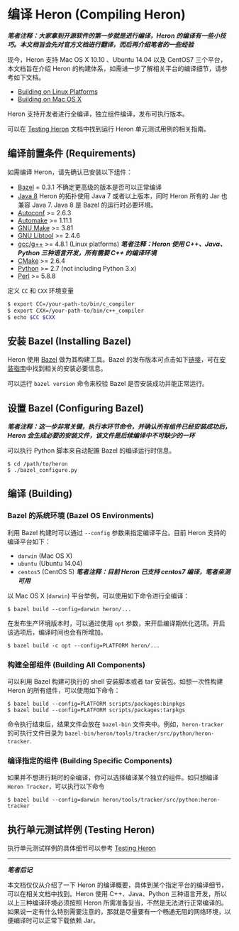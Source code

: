 # 编译 Heron (Compiling Heron)

***笔者注释：大家拿到开源软件的第一步就是进行编译，Heron 的编译有一些小技巧。本文档旨会先对官方文档进行翻译，而后再介绍笔者的一些经验***

现今，Heron 支持 Mac OS X 10.10 、Ubuntu 14.04 以及 CentOS7 三个平台，本文档旨在介绍 Heron 的构建体系，如需进一步了解相关平台的编译细节，请参考如下文档。

* [Building on Linux Platforms](../../../Heron-Developers/compiling/linux)
* [Building on Mac OS X](../compiling-on-MaxOSX)

Heron 支持开发者进行全编译，独立组件编译，发布可执行版本。

可以在 [Testing Heron](http://twitter.github.io/heron/docs/contributors/testing/) 文档中找到运行 Heron 单元测试用例的相关指南。

## 编译前置条件 (Requirements)

如需编译 Heron，请先确认已安装以下组件：

* [Bazel](http://bazel.io/docs/install.html) = 0.3.1 不确定更高级的版本是否可以正常编译
* [Java
  8](http://www.oracle.com/technetwork/java/javase/downloads/jdk8-downloads-2133151.html) Heron 的拓扑使用 Java 7 或者以上版本，同时 Heron 所有的 Jar 也兼容 Java 7. Java 8 是 Bazel 的运行时必要环境。
* [Autoconf](http://www.gnu.org/software/autoconf/autoconf.html) >=
  2.6.3
* [Automake](https://www.gnu.org/software/automake/) >= 1.11.1
* [GNU Make](https://www.gnu.org/software/make/) >= 3.81
* [GNU Libtool](http://www.gnu.org/software/libtool/) >= 2.4.6
* [gcc/g++](https://gcc.gnu.org/) >= 4.8.1 (Linux platforms) ***笔者注释：Heron 使用 C++、Java、Python 三种语言开发，所有需要 C++ 的编译环境***
* [CMake](https://cmake.org/) >= 2.6.4
* [Python](https://www.python.org/) >= 2.7 (not including Python 3.x)
* [Perl](https://www.perl.org/) >= 5.8.8

定义 `CC` 和 `CXX` 环境变量

```bash
$ export CC=/your-path-to/bin/c_compiler
$ export CXX=/your-path-to/bin/c++_compiler
$ echo $CC $CXX
```

## 安装 Bazel (Installing Bazel)

Heron 使用 [Bazel](http://bazel.io) 做为其构建工具。Bazel 的发布版本可点击如下[链接](https://github.com/bazelbuild/bazel/releases)，可在[安装指南](http://bazel.io/docs/install.html)中找到相关的安装必要信息。

可以运行 `bazel version` 命令来校验 Bazel 是否安装成功并能正常运行。

## 设置 Bazel (Configuring Bazel)

***笔者注释：这一步非常关键，执行本环节命令，并确认所有组件已经安装成功后，Heron 会生成必要的安装文件，该文件是后续编译中不可缺少的一环***

可以执行 Python 脚本来自动配置 Bazel 的编译运行时信息。

```
$ cd /path/to/heron
$ ./bazel_configure.py
```

## 编译 (Building)

### Bazel 的系统环境 (Bazel OS Environments)

利用 Bazel 构建时可以通过 `--config` 参数来指定编译平台。目前 Heron 支持的编译平台如下：

* `darwin` (Mac OS X)
* `ubuntu` (Ubuntu 14.04)
* `centos5` (CentOS 5) ***笔者注释：目前 Heron 已支持 centos7 编译，笔者亲测可用***

以 Mac OS X (`darwin`) 平台举例，可以使用如下命令进行全编译：

```
$ bazel build --config=darwin heron/...
```

在发布生产环境版本时，可以通过使用 `opt` 参数，来开启编译期优化选项。开启该选项后，编译时间也会有所增加。

```
$ bazel build -c opt --config=PLATFORM heron/...
```

### 构建全部组件 (Building All Components)

可以利用 Bazel 构建可执行的 shell 安装脚本或者 tar 安装包。如想一次性构建 Heron 的所有组件，可以使用如下命令：

```
$ bazel build --config=PLATFORM scripts/packages:binpkgs
$ bazel build --config=PLATFORM scripts/packages:tarpkgs
```

命令执行结束后，结果文件会放在 `bazel-bin` 文件夹中。例如，`heron-tracker` 的可执行文件目录为 `bazel-bin/heron/tools/tracker/src/python/heron-tracker`.

### 编译指定的组件 (Building Specific Components)

如果并不想进行耗时的全编译，你可以选择编译某个独立的组件。如只想编译 `Heron Tracker`，可以执行以下命令

```
$ bazel build --config=darwin heron/tools/tracker/src/python:heron-tracker
```

## 执行单元测试样例 (Testing Heron)

执行单元测试样例的具体细节可以参考 [Testing Heron](http://twitter.github.io/heron/docs/contributors/testing/)

---
***笔者后记***

本文档仅仅从介绍了一下 Heron 的编译概要，具体到某个指定平台的编译细节，可以在相关文档中找到。Heron 使用 C++、Java、Python 三种语言开发，所以以上三种编译环境必须按照 Heron 所需准备妥当，不然是无法进行正常编译的。如果说一定有什么特别需要注意的，那就是尽量要有一个畅通无阻的网络环境，以便编译时可以正常下载依赖 Jar。
